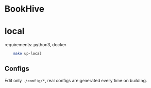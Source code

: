 # BookHive

# local
requirements: python3, docker
```bash
    make up-local
```

## Configs
Edit only ```./config/*```, real configs are generated every time on building.
